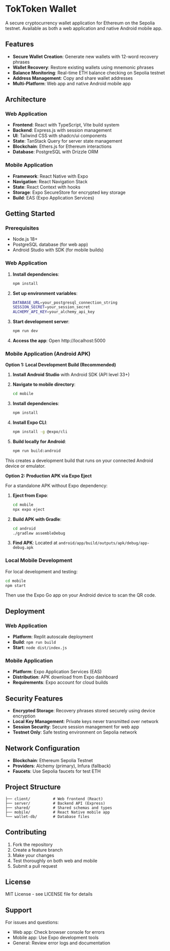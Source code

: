 # TokToken Wallet

A secure cryptocurrency wallet application for Ethereum on the Sepolia testnet. Available as both a web application and native Android mobile app.

## Features

- **Secure Wallet Creation**: Generate new wallets with 12-word recovery phrases
- **Wallet Recovery**: Restore existing wallets using mnemonic phrases
- **Balance Monitoring**: Real-time ETH balance checking on Sepolia testnet
- **Address Management**: Copy and share wallet addresses
- **Multi-Platform**: Web app and native Android mobile app

## Architecture

### Web Application
- **Frontend**: React with TypeScript, Vite build system
- **Backend**: Express.js with session management
- **UI**: Tailwind CSS with shadcn/ui components
- **State**: TanStack Query for server state management
- **Blockchain**: Ethers.js for Ethereum interactions
- **Database**: PostgreSQL with Drizzle ORM

### Mobile Application
- **Framework**: React Native with Expo
- **Navigation**: React Navigation Stack
- **State**: React Context with hooks
- **Storage**: Expo SecureStore for encrypted key storage
- **Build**: EAS (Expo Application Services)

## Getting Started

### Prerequisites
- Node.js 18+
- PostgreSQL database (for web app)
- Android Studio with SDK (for mobile builds)

### Web Application

1. **Install dependencies**:
   ```bash
   npm install
   ```

2. **Set up environment variables**:
   ```bash
   DATABASE_URL=your_postgresql_connection_string
   SESSION_SECRET=your_session_secret
   ALCHEMY_API_KEY=your_alchemy_api_key
   ```

3. **Start development server**:
   ```bash
   npm run dev
   ```

4. **Access the app**: Open http://localhost:5000

### Mobile Application (Android APK)

**Option 1: Local Development Build (Recommended)**

1. **Install Android Studio** with Android SDK (API level 33+)

2. **Navigate to mobile directory**:
   ```bash
   cd mobile
   ```

3. **Install dependencies**:
   ```bash
   npm install
   ```

4. **Install Expo CLI**:
   ```bash
   npm install -g @expo/cli
   ```

5. **Build locally for Android**:
   ```bash
   npm run build:android
   ```

This creates a development build that runs on your connected Android device or emulator.

**Option 2: Production APK via Expo Eject**

For a standalone APK without Expo dependency:

1. **Eject from Expo**:
   ```bash
   cd mobile
   npx expo eject
   ```

2. **Build APK with Gradle**:
   ```bash
   cd android
   ./gradlew assembleDebug
   ```

3. **Find APK**: Located at `android/app/build/outputs/apk/debug/app-debug.apk`

### Local Mobile Development

For local development and testing:

```bash
cd mobile
npm start
```

Then use the Expo Go app on your Android device to scan the QR code.

## Deployment

### Web Application
- **Platform**: Replit autoscale deployment
- **Build**: `npm run build`
- **Start**: `node dist/index.js`

### Mobile Application
- **Platform**: Expo Application Services (EAS)
- **Distribution**: APK download from Expo dashboard
- **Requirements**: Expo account for cloud builds

## Security Features

- **Encrypted Storage**: Recovery phrases stored securely using device encryption
- **Local Key Management**: Private keys never transmitted over network
- **Session Security**: Secure session management for web app
- **Testnet Only**: Safe testing environment on Sepolia network

## Network Configuration

- **Blockchain**: Ethereum Sepolia Testnet
- **Providers**: Alchemy (primary), Infura (fallback)
- **Faucets**: Use Sepolia faucets for test ETH

## Project Structure

```
├── client/          # Web frontend (React)
├── server/          # Backend API (Express)
├── shared/          # Shared schemas and types
├── mobile/          # React Native mobile app
└── wallet-db/       # Database files
```

## Contributing

1. Fork the repository
2. Create a feature branch
3. Make your changes
4. Test thoroughly on both web and mobile
5. Submit a pull request

## License

MIT License - see LICENSE file for details

## Support

For issues and questions:
- Web app: Check browser console for errors
- Mobile app: Use Expo development tools
- General: Review error logs and documentation